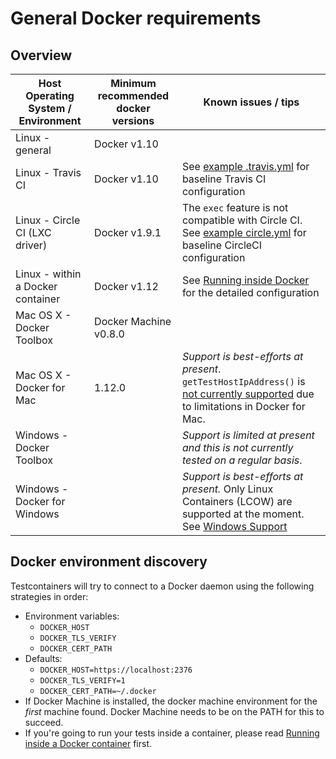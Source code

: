 # General Docker requirements

## Overview

| Host Operating System / Environment | Minimum recommended docker versions | Known issues / tips                                                                                                                                                                                                                                                                                                                                                |
|-------------------------------------|-----------------------------|--------------------------------------------------------------------------------------------------------------------------------------------------------------------------------------------------------------------------------------------------------------------------------------------------------------------------------------------------------------------|
| Linux - general                     | Docker v1.10              |                                                                                                                                                                                                                                                                                                                                                                    |
| Linux - Travis CI                   | Docker v1.10              | See [example .travis.yml](https://raw.githubusercontent.com/testcontainers/testcontainers-java/master/.travis.yml) for baseline Travis CI configuration                                                                                                                                                                                                                                                                                     |
| Linux - Circle CI (LXC driver)      | Docker v1.9.1               | The `exec` feature is not compatible with Circle CI. See [example circle.yml](https://raw.githubusercontent.com/testcontainers/testcontainers-java/master/circle.yml) for baseline CircleCI configuration                                                                                                                                                                                                                                   |
| Linux - within a Docker container            | Docker v1.12              | See [Running inside Docker](usage/inside_docker.md) for the detailed configuration                                                                                                                                                                                                                                 |
| Mac OS X - Docker Toolbox           | Docker Machine v0.8.0  |                                                                                                                                                                                                                                                                                                                                                                    |
| Mac OS X - Docker for Mac      | 1.12.0          | *Support is best-efforts at present*. `getTestHostIpAddress()` is [not currently supported](https://github.com/testcontainers/testcontainers-java/issues/166) due to limitations in Docker for Mac. |
| Windows - Docker Toolbox            |                             | *Support is limited at present and this is not currently tested on a regular basis*.                                                                                                                                                                                                                                                                               |
| Windows - Docker for Windows   |                             | *Support is best-efforts at present.* Only Linux Containers (LCOW) are supported at the moment. See [Windows Support](usage/windows_support.md)                                                                                                                                                                                                                                                                                                                                        |

## Docker environment discovery

Testcontainers will try to connect to a Docker daemon using the following strategies in order:

* Environment variables:
	* `DOCKER_HOST`
	* `DOCKER_TLS_VERIFY`
	* `DOCKER_CERT_PATH`
* Defaults:
	* `DOCKER_HOST=https://localhost:2376`
	* `DOCKER_TLS_VERIFY=1`
	* `DOCKER_CERT_PATH=~/.docker`
* If Docker Machine is installed, the docker machine environment for the *first* machine found. Docker Machine needs to be on the PATH for this to succeed.
* If you're going to run your tests inside a container, please read [Running inside a Docker container](usage/inside_docker.md) first.